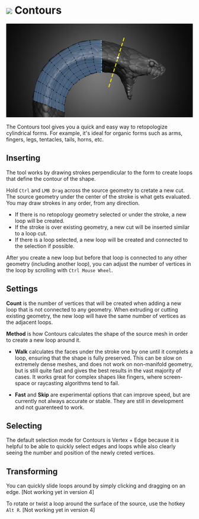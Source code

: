 # ![](/images/icons/contours-icon.png) Contours

![](images/contours.jpg)

The Contours tool gives you a quick and easy way to retopologize cylindrical forms.
For example, it's ideal for organic forms such as arms, fingers, legs, tentacles, tails, horns, etc.

## Inserting

The tool works by drawing strokes perpendicular to the form to create loops that define the contour of the shape.

Hold `Ctrl` and `LMB Drag` across the source geometry to cretate a new cut. The source geometry under the center of the stroke is what gets evaluated. You may draw strokes in any order, from any direction.

- If there is no retopology geometry selected or under the stroke, a new loop will be created.
- If the stroke is over existing geometry, a new cut will be inserted similar to a loop cut.
- If there is a loop selected, a new loop will be created and connected to the selection if possible.

After you create a new loop but before that loop is connected to any other geometry (including another loop), you can adjust the number of vertices in the loop by scrolling with `Ctrl Mouse Wheel`.


## Settings

**Count** is the number of vertices that will be created when adding a new loop that is not connected to any geometry. When extruding or cutting existing geometry, the new loop will have the same number of vertices as the adjacent loops.

**Method** is how Contours calculates the shape of the source mesh in order to create a new loop around it.
- **Walk** calculates the faces under the stroke one by one until it complets a loop, ensuring that the shape is fully preserved. This can be slow on extremely dense meshes, and does not work on non-manifold geometry, but is still quite fast and gives the best results in the vast majority of cases. It works great for complex shapes like fingers, where screen-space or raycasting algorithms tend to fail.

- **Fast** and **Skip** are experimental options that can improve speed, but are currently not always accurate or stable. They are still in development and not guarenteed to work.

## Selecting

The default selection mode for Contours is Vertex + Edge because it is helpful to be able to quickly select edges and loops while also clearly seeing the number and position of the newly creted vertices.


## Transforming

You can quickly slide loops around by simply clicking and dragging on an edge. [Not working yet in version 4]

To rotate or twist a loop around the surface of the source, use the hotkey `Alt R`. [Not working yet in version 4]
